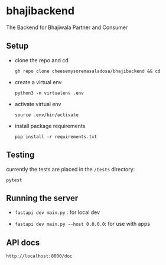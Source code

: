 # bhajibackend
The Backend for Bhajiwala Partner and Consumer

## Setup

- clone the repo and cd

    ``gh repo clone cheesemysoremasaladosa/bhajibackend && cd``

- create a virtual env

    ``python3 -m virtualenv .env``

- activate virtual env

    ``source .env/bin/activate``

- install package requirements

    ``pip install -r requirements.txt``

## Testing

currently the tests are placed in the `/tests` directory:

``
    pytest
``

## Running the server

* `fastapi dev main.py` : for local dev

* `fastapi dev main.py --host 0.0.0.0`: for use with apps

## API docs
`http://localhost:8000/doc`